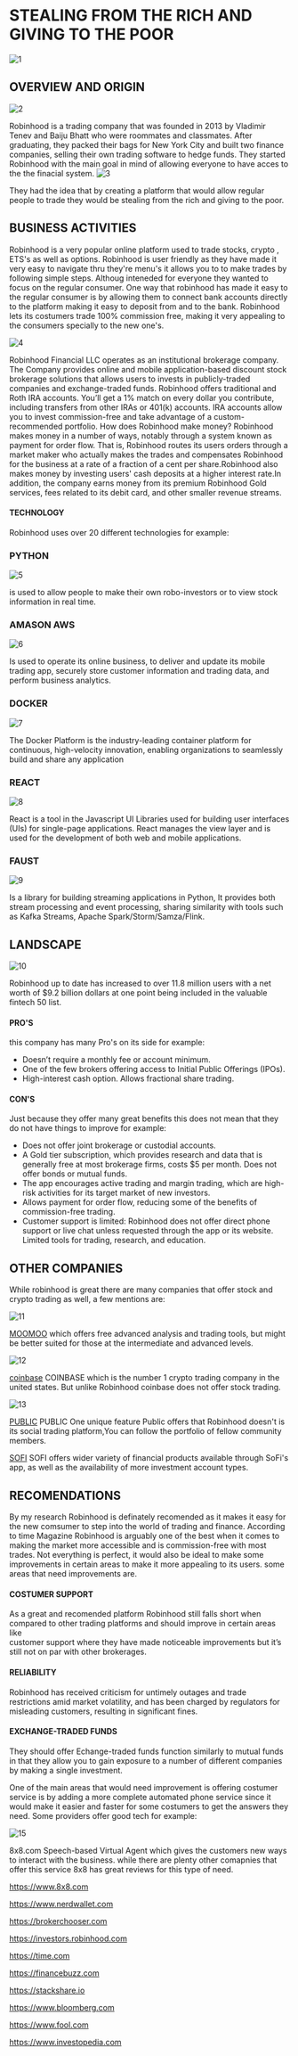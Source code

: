 # STEALING FROM THE RICH AND GIVING TO THE POOR 
![1](https://github.com/DONJMP/homework1/assets/141264743/83160840-c989-4aac-89bb-1a26e16505b3)

## OVERVIEW AND ORIGIN
![2](https://github.com/DONJMP/homework1/assets/141264743/04923fd5-d443-4cff-9562-28da47c53a21)

Robinhood is a trading company that was founded in 2013 by Vladimir Tenev and Baiju Bhatt who were roommates and classmates. After graduating, they packed their bags for New York City and built two finance companies, selling their own trading software to hedge funds. They started Robinhood with the main goal in mind of allowing everyone to have acces to the the finacial system. 
![3](https://github.com/DONJMP/homework1/assets/141264743/78403b6f-e809-4338-9075-c8f0a39c1042)

They had the idea that by creating a platform that would allow regular people to trade they would be stealing from the rich and giving to the poor.
## BUSINESS ACTIVITIES
Robinhood is a very popular online platform used to trade stocks, crypto , ETS's as well as options. Robinhood is user friendly as they have made it very easy to navigate thru they're menu's it allows you to to make trades by following simple steps. Althoug inteneded for everyone they wanted to focus on the regular consumer. One way that robinhood has made it easy to the regular consumer is by allowing them to connect bank accounts directly to the platform making it easy to deposit from and to the bank. Robinhood lets its costumers trade 100% commission free, making it very appealing to the consumers specially to the new one's.

![4](https://github.com/DONJMP/homework1/assets/141264743/bb422096-da5d-4a51-bdd1-e8e0cadf61e0)

Robinhood Financial LLC operates as an institutional brokerage company. The Company provides online and mobile application-based discount stock brokerage solutions that allows users to invests in publicly-traded companies and exchange-traded funds.
Robinhood offers traditional and Roth IRA accounts. You’ll get a 1% match on every dollar you contribute, including transfers from other IRAs or 401(k) accounts.
IRA accounts allow you to invest commission-free and take advantage of a custom-recommended portfolio.
How does Robinhood make money? Robinhood makes money in a number of ways, notably through a system known as payment for order flow. That is, Robinhood routes its users orders through a market maker who actually makes the trades and compensates Robinhood for the business at a rate of a fraction of a cent per share.Robinhood also makes money by investing users' cash deposits at a higher interest rate.In addition, the company earns money from its premium Robinhood Gold services, fees related to its debit card, and other smaller revenue streams.

#### TECHNOLOGY
Robinhood uses over 20 different technologies for example:
### PYTHON
![5](https://github.com/DONJMP/homework1/assets/141264743/4415c836-b028-41fb-8efd-d8d542a5ec61)

is used to allow people to make their own robo-investors or to view stock information in real time.
### AMASON AWS
   
![6](https://github.com/DONJMP/homework1/assets/141264743/1f08f4c0-8739-4424-b3c7-92bcdce647cf)

Is used to operate its online business, to deliver and update its mobile trading app, securely store customer information and trading data, and perform business analytics.
### DOCKER

![7](https://github.com/DONJMP/homework1/assets/141264743/36a19d2e-fb6d-4ab3-844f-e98260fb8671)


The Docker Platform is the industry-leading container platform for continuous, high-velocity innovation, enabling organizations to seamlessly build and share any application
### REACT

![8](https://github.com/DONJMP/homework1/assets/141264743/99165211-8a6c-436e-9ed0-130b1feeb3be)

React is a tool in the Javascript UI Libraries used for building user interfaces (UIs) for single-page applications. React manages the view layer and is used for the 
          development of both web and mobile applications.
### FAUST

![9](https://github.com/DONJMP/homework1/assets/141264743/abb90743-9f1b-40be-9617-63f43addb0b1)
 
 Is a library for building streaming applications in Python, It provides both stream processing and event processing, sharing similarity with tools such as Kafka Streams, 
          Apache Spark/Storm/Samza/Flink.


## LANDSCAPE

![10](https://github.com/DONJMP/homework1/assets/141264743/3bb8bda7-5336-4d3d-8b60-88636ea8f458)

Robinhood up to date has increased to over 11.8 million users with a net worth of $9.2 billion dollars at one point being included in the valuable fintech 50 list.
#### PRO'S
this company has many Pro's on its side for example:
  * Doesn’t require a monthly fee or account minimum.
  * One of the few brokers offering access to Initial Public Offerings (IPOs).
  * High-interest cash option.
   Allows fractional share trading.
#### CON'S
Just because they offer many great benefits this does not mean that they do not have things to improve for example:
 *  Does not offer joint brokerage or custodial accounts.
 *  A Gold tier subscription, which provides research and data that is generally free at most brokerage firms, costs $5 per month.
   Does not offer bonds or mutual funds.
  * The app encourages active trading and margin trading, which are high-risk activities for its target market of new investors.
  * Allows payment for order flow, reducing some of the benefits of commission-free trading.
  * Customer support is limited: Robinhood does not offer direct phone support or live chat unless requested through the app or its website.
   Limited tools for trading, research, and education.

## OTHER COMPANIES

While robinhood is great there are many companies that offer stock and crypto trading as well, a few mentions are:

![11](https://github.com/DONJMP/homework1/assets/141264743/419eda82-c272-446a-a33e-c0e2cb7b937a)

[MOOMOO](https://www.moomoo.com/us) which offers free advanced analysis and trading tools, but might be better suited for those at the intermediate and advanced levels.

![12](https://github.com/DONJMP/homework1/assets/141264743/379775d9-7d42-412b-9eb1-c339bab34e71)

[coinbase](https://www.coinbase.com/) COINBASE which is the number 1 crypto trading company in the united states. But unlike Robinhood coinbase does not offer stock trading.

![13](https://github.com/DONJMP/homework1/assets/141264743/b147e65e-a54b-4a4d-b854-5ff1fbffb57f)

[PUBLIC](https://public.com/) PUBLIC One unique feature Public offers that Robinhood doesn't is its social trading platform,You can follow the portfolio of fellow community members.


[SOFI](https://www.sofi.com/) SOFI offers wider variety of financial products available through SoFi's app, as well as the availability of more investment account types.

## RECOMENDATIONS
By my research Robinhood is definately recomended as it makes it easy for the new comsumer to step into the world of trading and finance.
According to time Magazine Robinhood is arguably one of the best when it comes to making the market more accessible and is commission-free with most trades.
Not everything is perfect, it would also be ideal to make some improvements in certain areas to make it more appealing to its users. some areas that need improvements are. 
#### COSTUMER SUPPORT
  As a great and recomended platform Robinhood still falls short when compared to other trading platforms and should improve in certain areas like  
   customer support where they have made noticeable improvements but it’s still not on par with other brokerages.
#### RELIABILITY 
  Robinhood has received criticism for untimely outages and trade restrictions amid market volatility, and has been charged by regulators for misleading 
   customers, resulting in significant fines.
#### EXCHANGE-TRADED FUNDS
   They should offer Echange-traded funds function similarly to mutual funds in that they allow you to gain exposure to a number of different companies by making a single investment. 


One of the main areas that would need improvement is offering costumer service is by adding a more complete automated phone service since it would make it 
easier and faster for some costumers to get the answers they need. Some providers offer good tech for example:

![15](https://github.com/DONJMP/homework1/assets/141264743/d40491f4-e7a7-42e4-b547-40cd4ad95035)
  
  8x8.com Speech-based Virtual Agent which gives the customers new ways to interact with the business. while there are plenty other comapnies that offer this 
        service 8x8 has great reviews for this type of need.


https://www.8x8.com

<NERD>https://www.nerdwallet.com

<BROKER>https://brokerchooser.com

<BROKER>https://investors.robinhood.com

<TIME>https://time.com

<FINANCE>https://financebuzz.com

<stack>https://stackshare.io

<bloomberg>https://www.bloomberg.com

<fool>https://www.fool.com

<invest>https://www.investopedia.com

